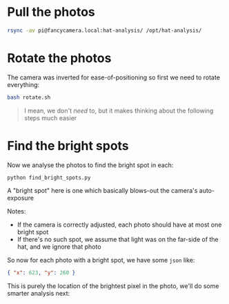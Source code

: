# Pull the photos

```bash
rsync -av pi@fancycamera.local:hat-analysis/ /opt/hat-analysis/
```

# Rotate the photos

The camera was inverted for ease-of-positioning so first we need to rotate everything:

```bash
bash rotate.sh
```

> I mean, we don't _need_ to, but it makes thinking about the following steps much easier

# Find the bright spots

Now we analyse the photos to find the bright spot in each:

```bash
python find_bright_spots.py
```

A "bright spot" here is one which basically blows-out the camera's auto-exposure

Notes:

- If the camera is correctly adjusted, each photo should have at most one bright spot
- If there's no such spot, we assume that light was on the far-side of the hat, and we ignore that photo

So now for each photo with a bright spot, we have some `json` like:

```json
{ "x": 623, "y": 260 }
```

This is purely the location of the brightest pixel in the photo, we'll do some smarter analysis next:
